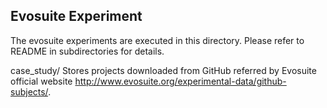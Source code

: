 ## Evosuite Experiment

The evosuite experiments are executed in this directory. Please refer to README in subdirectories for details.

case_study/ 
Stores projects downloaded from GitHub referred by Evosuite official website http://www.evosuite.org/experimental-data/github-subjects/.